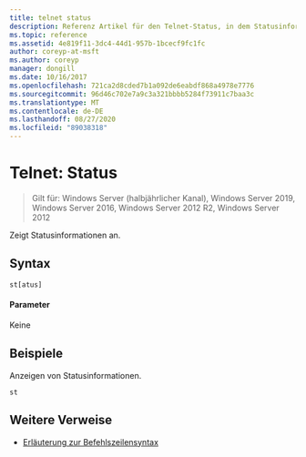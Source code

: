 ```yaml
---
title: telnet status
description: Referenz Artikel für den Telnet-Status, in dem Statusinformationen angezeigt werden.
ms.topic: reference
ms.assetid: 4e819f11-3dc4-44d1-957b-1bcecf9fc1fc
author: coreyp-at-msft
ms.author: coreyp
manager: dongill
ms.date: 10/16/2017
ms.openlocfilehash: 721ca2d8cded7b1a092de6eabdf868a4978e7776
ms.sourcegitcommit: 96d46c702e7a9c3a321bbbb5284f73911c7baa3c
ms.translationtype: MT
ms.contentlocale: de-DE
ms.lasthandoff: 08/27/2020
ms.locfileid: "89038318"
---
```

# <a name="telnet-status"></a>Telnet: Status

> Gilt für: Windows Server (halbjährlicher Kanal), Windows Server 2019, Windows Server 2016, Windows Server 2012 R2, Windows Server 2012

Zeigt Statusinformationen an.

## <a name="syntax"></a>Syntax
```
st[atus]
```
#### <a name="parameters"></a>Parameter
Keine
## <a name="examples"></a>Beispiele
Anzeigen von Statusinformationen.
```
st
```
## <a name="additional-references"></a>Weitere Verweise
- [Erläuterung zur Befehlszeilensyntax](command-line-syntax-key.md)

